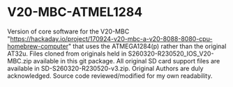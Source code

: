 # V20-MBC-ATMEL1284
Version of core software for the V20-MBC "https://hackaday.io/project/170924-v20-mbc-a-v20-8088-8080-cpu-homebrew-computer" that uses the ATMEGA1284(p) rather than the original AT32u.
Files cloned from originals held in S260320-R230520_IOS_V20-MBC.zip available in this git package.  All original SD card support files are available in SD-S260320-R230520-v3.zip.
Original Authors are duly acknowledged.
Source code reviewed/modified for my own readability.
